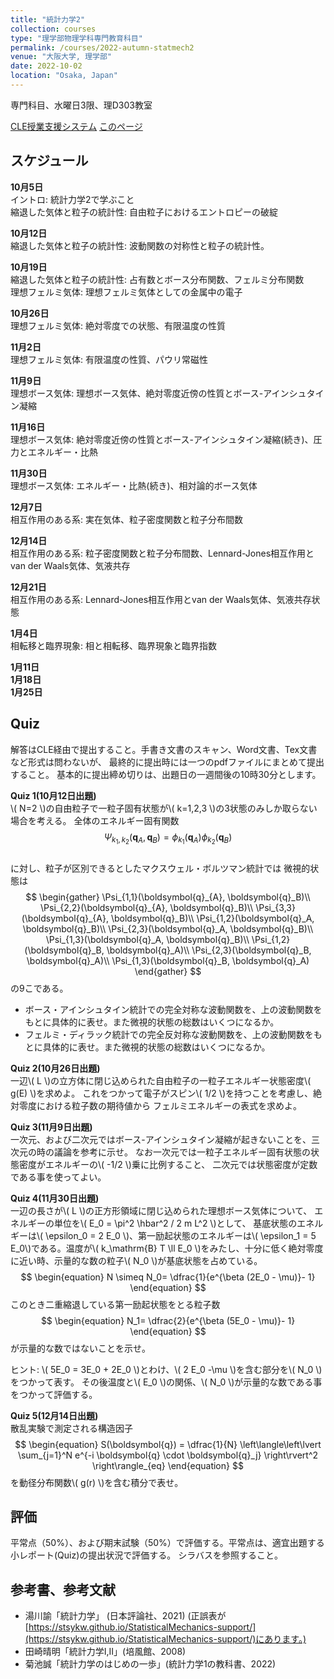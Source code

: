 ```yaml
---
title: "統計力学2"
collection: courses
type: "理学部物理学科専門教育科目"
permalink: /courses/2022-autumn-statmech2
venue: "大阪大学, 理学部"
date: 2022-10-02
location: "Osaka, Japan"
---
```


専門科目、水曜日3限、理D303教室

[CLE授業支援システム](https://www.cle.osaka-u.ac.jp/ultra/courses/_149590_1/cl/outline)
[このページ](https://stsykw.github.io/courses/2022-autumn-statmech2)

スケジュール
----------
**10月5日**  
イントロ: 統計力学2で学ぶこと  
縮退した気体と粒子の統計性: 自由粒子におけるエントロピーの破綻  

**10月12日**  
縮退した気体と粒子の統計性: 波動関数の対称性と粒子の統計性。  

**10月19日**  
縮退した気体と粒子の統計性: 占有数とボース分布関数、フェルミ分布関数  
理想フェルミ気体: 理想フェルミ気体としての金属中の電子  

**10月26日**  
理想フェルミ気体: 絶対零度での状態、有限温度の性質  

**11月2日**  
理想フェルミ気体: 有限温度の性質、パウリ常磁性  

**11月9日**  
理想ボース気体: 理想ボース気体、絶対零度近傍の性質とボース-アインシュタイン凝縮  

**11月16日**  
理想ボース気体: 絶対零度近傍の性質とボース-アインシュタイン凝縮(続き)、圧力とエネルギー・比熱  

**11月30日**  
理想ボース気体: エネルギー・比熱(続き)、相対論的ボース気体  

**12月7日**  
相互作用のある系: 実在気体、粒子密度関数と粒子分布間数  

**12月14日**  
相互作用のある系: 粒子密度関数と粒子分布間数、Lennard-Jones相互作用とvan der Waals気体、気液共存  

**12月21日**  
相互作用のある系: Lennard-Jones相互作用とvan der Waals気体、気液共存状態  

**1月4日**  
相転移と臨界現象: 相と相転移、臨界現象と臨界指数  

**1月11日**  
**1月18日**  
**1月25日**  


Quiz
----

解答はCLE経由で提出すること。手書き文書のスキャン、Word文書、Tex文書など形式は問わないが、
最終的に提出時には一つのpdfファイルにまとめて提出すること。
基本的に提出締め切りは、出題日の一週間後の10時30分とします。


**Quiz 1(10月12日出題)**  
\\( N=2 \\)の自由粒子で一粒子固有状態が\\( k=1,2,3 \\)の3状態のみしか取らない場合を考える。
全体のエネルギー固有関数
$$
\begin{equation*}
 \Psi_{k_1,k_2}(\boldsymbol{q}_{A},\boldsymbol{q}_{B}) = \phi_{k_1}(\boldsymbol{q}_{A}) \phi_{k_2}(\boldsymbol{q}_{B})
\end{equation*}
$$  
に対し、粒子が区別できるとしたマクスウェル・ボルツマン統計では
微視的状態は
$$
\begin{gather}
  \Psi_{1,1}(\boldsymbol{q}_{A}, \boldsymbol{q}_B)\\
  \Psi_{2,2}(\boldsymbol{q}_{A}, \boldsymbol{q}_B)\\
  \Psi_{3,3}(\boldsymbol{q}_{A}, \boldsymbol{q}_B)\\
  \Psi_{1,2}(\boldsymbol{q}_A, \boldsymbol{q}_B)\\
  \Psi_{2,3}(\boldsymbol{q}_A, \boldsymbol{q}_B)\\
  \Psi_{1,3}(\boldsymbol{q}_A, \boldsymbol{q}_B)\\
  \Psi_{1,2}(\boldsymbol{q}_B, \boldsymbol{q}_A)\\
  \Psi_{2,3}(\boldsymbol{q}_B, \boldsymbol{q}_A)\\
  \Psi_{1,3}(\boldsymbol{q}_B, \boldsymbol{q}_A)
  \end{gather}
$$
の9こである。
* ボース・アインシュタイン統計での完全対称な波動関数を、上の波動関数をもとに具体的に表せ。また微視的状態の総数はいくつになるか。
* フェルミ・ディラック統計での完全反対称な波動関数を、上の波動関数をもとに具体的に表せ。また微視的状態の総数はいくつになるか。

**Quiz 2(10月26日出題)**  
一辺\\( L \\)の立方体に閉じ込められた自由粒子の一粒子エネルギー状態密度\\( g(E) \\)を求めよ。
これをつかって電子がスピン\\( 1/2 \\)を持つことを考慮し、絶対零度における粒子数の期待値から
フェルミエネルギーの表式を求めよ。


**Quiz 3(11月9日出題)**  
一次元、および二次元ではボース-アインシュタイン凝縮が起きないことを、三次元の時の議論を参考に示せ。
なお一次元では一粒子エネルギー固有状態の状態密度がエネルギーの\\( -1/2 \\)乗に比例すること、
二次元では状態密度が定数である事を使ってよい。

**Quiz 4(11月30日出題)**  
一辺の長さが\\( L \\)の正方形領域に閉じ込められた理想ボース気体について、
エネルギーの単位を\\( E_0 = \pi^2 \hbar^2 / 2 m L^2 \\)として、
基底状態のエネルギーは\\( \epsilon_0 = 2 E_0 \\)、第一励起状態のエネルギーは\\( \epsilon_1 = 5 E_0\\)である。温度が\\( k_\mathrm{B} T \ll E_0 \\)をみたし、十分に低く絶対零度に近い時、示量的な数の粒子\\( N_0 \\)が基底状態を占めている。
$$
\begin{equation}
N \simeq N_0= \dfrac{1}{e^{\beta (2E_0 - \mu)}- 1}
\end{equation}
$$
このとき二重縮退している第一励起状態をとる粒子数
$$
\begin{equation}
 N_1= \dfrac{2}{e^{\beta (5E_0 - \mu)}- 1}
 \end{equation}
$$
が示量的な数ではないことを示せ。

ヒント: \\( 5E_0 = 3E_0 + 2E_0 \\)とわけ、\\( 2 E_0 -\mu \\)を含む部分を\\( N_0 \\)をつかって表す。
その後温度と\\( E_0 \\)の関係、\\( N_0 \\)が示量的な数である事をつかって評価する。

**Quiz 5(12月14日出題)**  
散乱実験で測定される構造因子
$$
\begin{equation}
S(\boldsymbol{q}) = \dfrac{1}{N} \left\langle\left\lvert \sum_{j=1}^N e^{-i \boldsymbol{q} \cdot \boldsymbol{q}_j} \right\rvert^2 \right\rangle_{eq}
\end{equation}
$$
を動径分布関数\\( g(r) \\)を含む積分で表せ。

評価
---
平常点（50%）、および期末試験（50%）で評価する。平常点は、適宜出題する小レポート(Quiz)の提出状況で評価する。
シラバスを参照すること。



参考書、参考文献
-------------
* 湯川諭「統計力学」 (日本評論社、2021) (正誤表が[https://stsykw.github.io/StatisticalMechanics-support/](https://stsykw.github.io/StatisticalMechanics-support/)にあります。)
* 田崎晴明「統計力学I,II」(培風館、2008)
* 菊池誠「統計力学のはじめの一歩」(統計力学1の教科書、2022)
